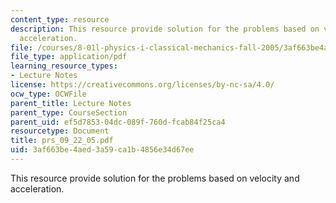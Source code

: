 ```yaml
---
content_type: resource
description: This resource provide solution for the problems based on velocity and
  acceleration.
file: /courses/8-01l-physics-i-classical-mechanics-fall-2005/3af663be4aed3a59ca1b4856e34d67ee_prs_09_22_05.pdf
file_type: application/pdf
learning_resource_types:
- Lecture Notes
license: https://creativecommons.org/licenses/by-nc-sa/4.0/
ocw_type: OCWFile
parent_title: Lecture Notes
parent_type: CourseSection
parent_uid: ef5d7853-04dc-089f-760d-fcab84f25ca4
resourcetype: Document
title: prs_09_22_05.pdf
uid: 3af663be-4aed-3a59-ca1b-4856e34d67ee
---
```

This resource provide solution for the problems based on velocity and acceleration.